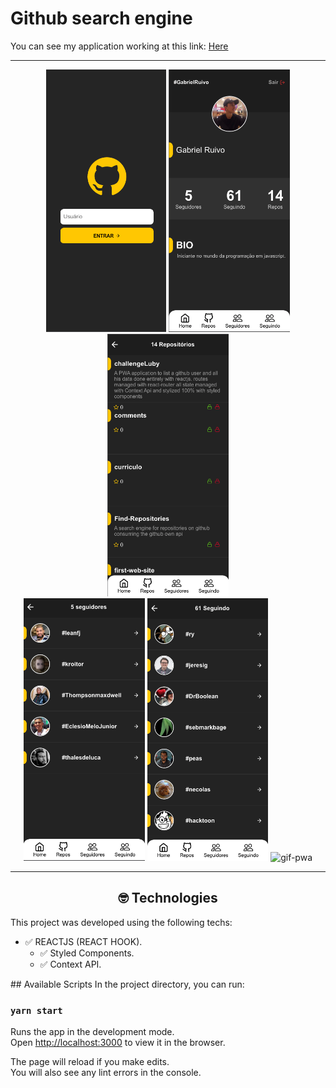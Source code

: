 # Github search engine

<p>You can see my application working at this link: <a href="https://stupefied-golick-5d9091.netlify.app/" target="_blank" >Here</a></p> 

<hr>

<div align="center" >
  <div>
    <img src="./src/assets/login.png" alt="login" height="420"  >
    <img src="./src/assets/home.png" alt="home" height="420"  >
    <img src="./src/assets/repos.png" alt="repos" height="420" >
  <div>
  <div>
    <img src="./src/assets/followers.png" alt="followers" height="420"  >
    <img src="./src/assets/following.png" alt="following" height="420" >
    <img src="./src/assets/githubSearch.gif" alt="gif-pwa" height="420" >
  <div>
</div>

<hr>

## 🤓 Technologies 
<div align="left">
  This project was developed using the following techs:

  - ✅ REACTJS (REACT HOOK).
    - ✅ Styled Components.
    - ✅ Context API.
</div>

<div align="left" >
  ## Available Scripts
  In the project directory, you can run:

  ### `yarn start`

  Runs the app in the development mode.<br />
  Open [http://localhost:3000](http://localhost:3000) to view it in the browser.

  The page will reload if you make edits.<br />
  You will also see any lint errors in the console.
</div>